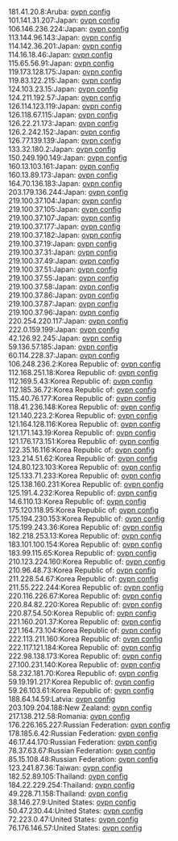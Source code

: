 181.41.20.8:Aruba: [ovpn config](vpn/181_41_20_8.ovpn)  
101.141.31.207:Japan: [ovpn config](vpn/101_141_31_207.ovpn)  
106.146.236.224:Japan: [ovpn config](vpn/106_146_236_224.ovpn)  
113.144.96.143:Japan: [ovpn config](vpn/113_144_96_143.ovpn)  
114.142.36.201:Japan: [ovpn config](vpn/114_142_36_201.ovpn)  
114.16.18.46:Japan: [ovpn config](vpn/114_16_18_46.ovpn)  
115.65.56.91:Japan: [ovpn config](vpn/115_65_56_91.ovpn)  
119.173.128.175:Japan: [ovpn config](vpn/119_173_128_175.ovpn)  
119.83.122.215:Japan: [ovpn config](vpn/119_83_122_215.ovpn)  
124.103.23.15:Japan: [ovpn config](vpn/124_103_23_15.ovpn)  
124.211.192.57:Japan: [ovpn config](vpn/124_211_192_57.ovpn)  
126.114.123.119:Japan: [ovpn config](vpn/126_114_123_119.ovpn)  
126.118.67.115:Japan: [ovpn config](vpn/126_118_67_115.ovpn)  
126.22.21.173:Japan: [ovpn config](vpn/126_22_21_173.ovpn)  
126.2.242.152:Japan: [ovpn config](vpn/126_2_242_152.ovpn)  
126.77.139.139:Japan: [ovpn config](vpn/126_77_139_139.ovpn)  
133.32.180.2:Japan: [ovpn config](vpn/133_32_180_2.ovpn)  
150.249.190.149:Japan: [ovpn config](vpn/150_249_190_149.ovpn)  
160.13.103.161:Japan: [ovpn config](vpn/160_13_103_161.ovpn)  
160.13.89.173:Japan: [ovpn config](vpn/160_13_89_173.ovpn)  
164.70.136.183:Japan: [ovpn config](vpn/164_70_136_183.ovpn)  
203.179.136.244:Japan: [ovpn config](vpn/203_179_136_244.ovpn)  
219.100.37.104:Japan: [ovpn config](vpn/219_100_37_104.ovpn)  
219.100.37.105:Japan: [ovpn config](vpn/219_100_37_105.ovpn)  
219.100.37.107:Japan: [ovpn config](vpn/219_100_37_107.ovpn)  
219.100.37.177:Japan: [ovpn config](vpn/219_100_37_177.ovpn)  
219.100.37.182:Japan: [ovpn config](vpn/219_100_37_182.ovpn)  
219.100.37.19:Japan: [ovpn config](vpn/219_100_37_19.ovpn)  
219.100.37.31:Japan: [ovpn config](vpn/219_100_37_31.ovpn)  
219.100.37.49:Japan: [ovpn config](vpn/219_100_37_49.ovpn)  
219.100.37.51:Japan: [ovpn config](vpn/219_100_37_51.ovpn)  
219.100.37.55:Japan: [ovpn config](vpn/219_100_37_55.ovpn)  
219.100.37.58:Japan: [ovpn config](vpn/219_100_37_58.ovpn)  
219.100.37.86:Japan: [ovpn config](vpn/219_100_37_86.ovpn)  
219.100.37.87:Japan: [ovpn config](vpn/219_100_37_87.ovpn)  
219.100.37.96:Japan: [ovpn config](vpn/219_100_37_96.ovpn)  
220.254.220.117:Japan: [ovpn config](vpn/220_254_220_117.ovpn)  
222.0.159.199:Japan: [ovpn config](vpn/222_0_159_199.ovpn)  
42.126.92.245:Japan: [ovpn config](vpn/42_126_92_245.ovpn)  
59.136.57.185:Japan: [ovpn config](vpn/59_136_57_185.ovpn)  
60.114.228.37:Japan: [ovpn config](vpn/60_114_228_37.ovpn)  
106.248.236.2:Korea Republic of: [ovpn config](vpn/106_248_236_2.ovpn)  
112.168.251.18:Korea Republic of: [ovpn config](vpn/112_168_251_18.ovpn)  
112.169.5.43:Korea Republic of: [ovpn config](vpn/112_169_5_43.ovpn)  
112.185.36.72:Korea Republic of: [ovpn config](vpn/112_185_36_72.ovpn)  
115.40.76.177:Korea Republic of: [ovpn config](vpn/115_40_76_177.ovpn)  
118.41.236.148:Korea Republic of: [ovpn config](vpn/118_41_236_148.ovpn)  
121.140.223.2:Korea Republic of: [ovpn config](vpn/121_140_223_2.ovpn)  
121.164.128.116:Korea Republic of: [ovpn config](vpn/121_164_128_116.ovpn)  
121.171.143.19:Korea Republic of: [ovpn config](vpn/121_171_143_19.ovpn)  
121.176.173.151:Korea Republic of: [ovpn config](vpn/121_176_173_151.ovpn)  
122.35.16.116:Korea Republic of: [ovpn config](vpn/122_35_16_116.ovpn)  
123.214.51.62:Korea Republic of: [ovpn config](vpn/123_214_51_62.ovpn)  
124.80.123.103:Korea Republic of: [ovpn config](vpn/124_80_123_103.ovpn)  
125.133.71.233:Korea Republic of: [ovpn config](vpn/125_133_71_233.ovpn)  
125.138.160.231:Korea Republic of: [ovpn config](vpn/125_138_160_231.ovpn)  
125.191.4.232:Korea Republic of: [ovpn config](vpn/125_191_4_232.ovpn)  
14.6.110.13:Korea Republic of: [ovpn config](vpn/14_6_110_13.ovpn)  
175.120.118.95:Korea Republic of: [ovpn config](vpn/175_120_118_95.ovpn)  
175.194.230.153:Korea Republic of: [ovpn config](vpn/175_194_230_153.ovpn)  
175.199.243.36:Korea Republic of: [ovpn config](vpn/175_199_243_36.ovpn)  
182.218.253.13:Korea Republic of: [ovpn config](vpn/182_218_253_13.ovpn)  
183.101.100.154:Korea Republic of: [ovpn config](vpn/183_101_100_154.ovpn)  
183.99.115.65:Korea Republic of: [ovpn config](vpn/183_99_115_65.ovpn)  
210.123.224.160:Korea Republic of: [ovpn config](vpn/210_123_224_160.ovpn)  
210.96.48.73:Korea Republic of: [ovpn config](vpn/210_96_48_73.ovpn)  
211.228.54.67:Korea Republic of: [ovpn config](vpn/211_228_54_67.ovpn)  
211.55.222.244:Korea Republic of: [ovpn config](vpn/211_55_222_244.ovpn)  
220.116.226.67:Korea Republic of: [ovpn config](vpn/220_116_226_67.ovpn)  
220.84.82.220:Korea Republic of: [ovpn config](vpn/220_84_82_220.ovpn)  
220.87.54.50:Korea Republic of: [ovpn config](vpn/220_87_54_50.ovpn)  
221.160.201.37:Korea Republic of: [ovpn config](vpn/221_160_201_37.ovpn)  
221.164.73.104:Korea Republic of: [ovpn config](vpn/221_164_73_104.ovpn)  
222.113.211.160:Korea Republic of: [ovpn config](vpn/222_113_211_160.ovpn)  
222.117.121.184:Korea Republic of: [ovpn config](vpn/222_117_121_184.ovpn)  
222.98.138.173:Korea Republic of: [ovpn config](vpn/222_98_138_173.ovpn)  
27.100.231.140:Korea Republic of: [ovpn config](vpn/27_100_231_140.ovpn)  
58.232.181.70:Korea Republic of: [ovpn config](vpn/58_232_181_70.ovpn)  
59.19.191.217:Korea Republic of: [ovpn config](vpn/59_19_191_217.ovpn)  
59.26.103.61:Korea Republic of: [ovpn config](vpn/59_26_103_61.ovpn)  
188.64.14.59:Latvia: [ovpn config](vpn/188_64_14_59.ovpn)  
203.109.204.188:New Zealand: [ovpn config](vpn/203_109_204_188.ovpn)  
217.138.212.58:Romania: [ovpn config](vpn/217_138_212_58.ovpn)  
176.226.165.227:Russian Federation: [ovpn config](vpn/176_226_165_227.ovpn)  
178.185.6.42:Russian Federation: [ovpn config](vpn/178_185_6_42.ovpn)  
46.17.44.170:Russian Federation: [ovpn config](vpn/46_17_44_170.ovpn)  
78.37.63.67:Russian Federation: [ovpn config](vpn/78_37_63_67.ovpn)  
85.15.108.48:Russian Federation: [ovpn config](vpn/85_15_108_48.ovpn)  
123.241.87.36:Taiwan: [ovpn config](vpn/123_241_87_36.ovpn)  
182.52.89.105:Thailand: [ovpn config](vpn/182_52_89_105.ovpn)  
184.22.229.254:Thailand: [ovpn config](vpn/184_22_229_254.ovpn)  
49.228.71.158:Thailand: [ovpn config](vpn/49_228_71_158.ovpn)  
38.146.27.9:United States: [ovpn config](vpn/38_146_27_9.ovpn)  
50.47.230.44:United States: [ovpn config](vpn/50_47_230_44.ovpn)  
72.223.0.47:United States: [ovpn config](vpn/72_223_0_47.ovpn)  
76.176.146.57:United States: [ovpn config](vpn/76_176_146_57.ovpn)  
